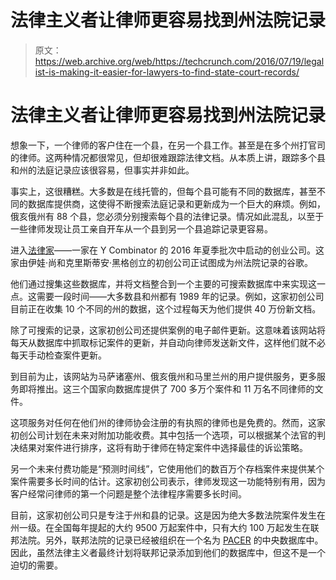 # 法律主义者让律师更容易找到州法院记录

> 原文：<https://web.archive.org/web/https://techcrunch.com/2016/07/19/legalist-is-making-it-easier-for-lawyers-to-find-state-court-records/>

# 法律主义者让律师更容易找到州法院记录

想象一下，一个律师的客户住在一个县，在另一个县工作。甚至是在多个州打官司的律师。这两种情况都很常见，但却很难跟踪法律文档。从本质上讲，跟踪多个县和州的法庭记录应该很容易，但事实并非如此。

事实上，这很糟糕。大多数是在线托管的，但每个县可能有不同的数据库，甚至不同的数据库提供商，这使得不断搜索法庭记录和更新成为一个巨大的麻烦。例如，俄亥俄州有 88 个县，您必须分别搜索每个县的法律记录。情况如此混乱，以至于一些律师发现让员工亲自开车从一个县到另一个县追踪记录更容易。

进入[法律家](https://web.archive.org/web/20230307210039/https://www.legalist.us/)——一家在 Y Combinator 的 2016 年夏季批次中启动的创业公司。这家由伊娃·尚和克里斯蒂安·黑格创立的初创公司正试图成为州法院记录的谷歌。

他们通过搜集这些数据库，并将文档整合到一个主要的可搜索数据库中来实现这一点。这需要一段时间——大多数县和州都有 1989 年的记录。例如，这家初创公司目前正在收集 10 个不同的州的数据，这个过程每天为他们提供 40 万份新文档。

除了可搜索的记录，这家初创公司还提供案例的电子邮件更新。这意味着该网站将每天从数据库中抓取标记案件的更新，并自动向律师发送新文件，这样他们就不必每天手动检查案件更新。

到目前为止，该网站为马萨诸塞州、俄亥俄州和马里兰州的用户提供服务，更多服务即将推出。这三个国家向数据库提供了 700 多万个案件和 11 万名不同律师的文件。

这项服务对任何在他们州的律师协会注册的有执照的律师也是免费的。然而，这家初创公司计划在未来对附加功能收费。其中包括一个选项，可以根据某个法官的判决结果对案件进行排序，这将有助于律师在特定案件中选择最佳的诉讼策略。

另一个未来付费功能是“预测时间线”，它使用他们的数百万个存档案件来提供某个案件需要多长时间的估计。这家初创公司表示，律师发现这一功能特别有用，因为客户经常问律师的第一个问题是整个法律程序需要多长时间。

目前，这家初创公司只是专注于州和县的记录。这是因为绝大多数法院案件发生在州一级。在全国每年提起的大约 9500 万起案件中，只有大约 100 万起发生在联邦法院。另外，联邦法院的记录已经被组织在一个名为 [PACER](https://web.archive.org/web/20230307210039/https://www.pacer.gov/) 的中央数据库中。因此，虽然法律主义者最终计划将联邦记录添加到他们的数据库中，但这不是一个迫切的需要。